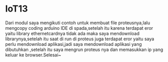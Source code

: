 # IoT13

Dari modul saya mengikuti contoh untuk membuat file proteusnya,lalu mengcopy coding arduino IDE di spada,setelah itu karena terdapat eror yaitu library ethernetcardnya tidak ada maka saya mendownload librarynya,setelah itu saat di run di proteus juga terdapat eror yaitu saya perlu mendownload aplikasi,jadi saya mendownload aplikasi yang dibutuhkan ,setelah itu saya mengrun proteus nya dan memasukkan ip yang keluar ke browser.Selesai~

